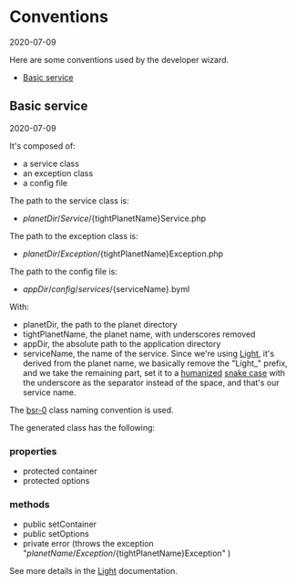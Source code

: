 Conventions
===============
2020-07-09




Here are some conventions used by the developer wizard.


- [Basic service](#basic-service)



Basic service
------------
2020-07-09



It's composed of:
 
- a service class
- an exception class
- a config file
 
 

The path to the service class is: 

- ${planetDir}/Service/${tightPlanetName}Service.php


The path to the exception class is:

- ${planetDir}/Exception/${tightPlanetName}Exception.php


The path to the config file is:

- ${appDir}/config/services/${serviceName}.byml




With:

- planetDir, the path to the planet directory
- tightPlanetName, the planet name, with underscores removed
- appDir, the absolute path to the application directory
- serviceName, the name of the service. Since we're using [Light](https://github.com/lingtalfi/Light),
    it's derived from the planet name, we basically remove the "Light_" prefix, and we take the remaining part,
    set it to a
    [humanized](https://github.com/lingtalfi/ConventionGuy/blob/master/nomenclature.stringCases.eng.md#humanflatcase)
    [snake case](https://github.com/lingtalfi/ConventionGuy/blob/master/nomenclature.stringCases.eng.md#snakecase)
    with the underscore as the separator instead of the space, and that's our service name.



The [bsr-0](https://github.com/lingtalfi/BumbleBee/blob/master/Autoload/convention.bsr0.eng.md) class naming convention is used.


The generated class has the following:


### properties

- protected container
- protected options 

### methods

- public setContainer
- public setOptions
- private error (throws the exception "${planetName}/Exception/${tightPlanetName}Exception" )




See more details in the [Light](https://github.com/lingtalfi/Light) documentation.






